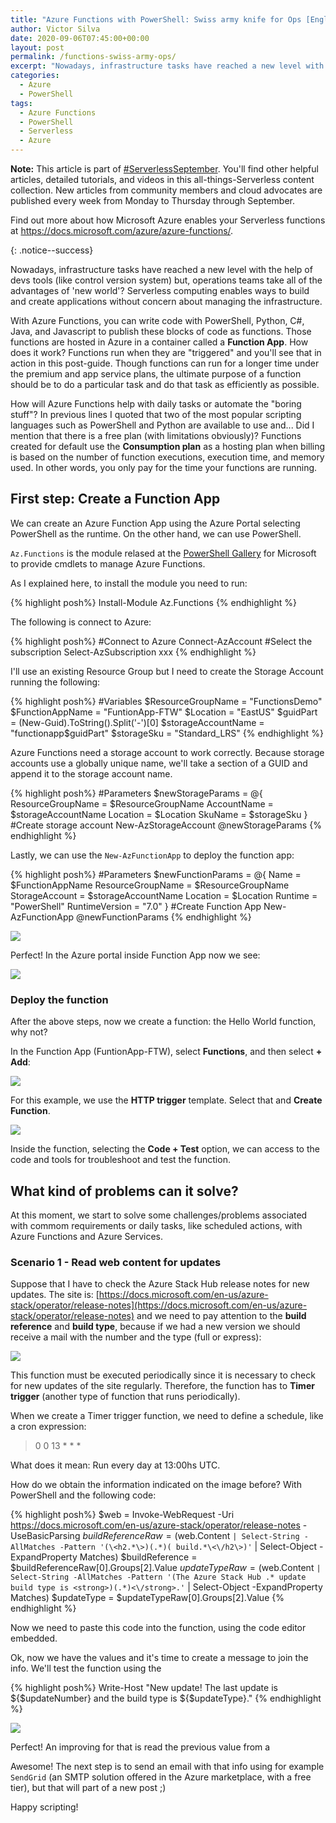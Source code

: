 ```yaml
--- 
title: "Azure Functions with PowerShell: Swiss army knife for Ops [English]"
author: Victor Silva
date: 2020-09-06T07:45:00+00:00 
layout: post 
permalink: /functions-swiss-army-ops/
excerpt: "Nowadays, infrastructure tasks have reached a new level with the help of devs tools (like control version system) but, operations teams take all of the advantages of 'new world'? Serverless computing enables ways to build and create applications without concern about managing the infrastructure."
categories: 
  - Azure
  - PowerShell
tags: 
  - Azure Functions
  - PowerShell
  - Serverless
  - Azure
---
```


<div><b>Note:</b> 
This article is part of <a href="https://aka.ms/ServerlessSeptember2020">#ServerlessSeptember</a>. You'll find other helpful articles, detailed tutorials, and videos in this all-things-Serverless content collection. New articles from community members and cloud advocates are published every week from Monday to Thursday through September. 
 
Find out more about how Microsoft Azure enables your Serverless functions at <a href="https://docs.microsoft.com/azure/azure-functions/?WT.mc_id=servsept20-devto-cxaall">https://docs.microsoft.com/azure/azure-functions/</a>.</div>{: .notice--success}

Nowadays, infrastructure tasks have reached a new level with the help of devs tools (like control version system) but, operations teams take all of the advantages of 'new world'? Serverless computing enables ways to build and create applications without concern about managing the infrastructure.

With Azure Functions, you can write code with PowerShell, Python, C#, Java, and Javascript to publish these blocks of code as functions. Those functions are hosted in Azure in a container called a **Function App**. How does it work? Functions run when they are "triggered" and you'll see that in action in this post-guide. Though functions can run for a longer time under the premium and app service plans, the ultimate purpose of a function should be to do a particular task and do that task as efficiently as possible.

How will Azure Functions help with daily tasks or automate the "boring stuff"? In previous lines I quoted that two of the most popular scripting languages such as PowerShell and Python are available to use and... Did I mention that there is a free plan (with limitations obviously)? Functions created for default use the **Consumption plan** as a hosting plan when billing is based on the number of function executions, execution time, and memory used. In other words, you only pay for the time your functions are running.

## First step: Create a Function App

We can create an Azure Function App using the Azure Portal selecting PowerShell as the runtime. On the other hand, we can use PowerShell.

`Az.Functions` is the module relased at the [PowerShell Gallery](https://www.powershellgallery.com/packages/Az.Functions/1.0.1) for Microsoft to provide cmdlets to manage Azure Functions.

As I explained here, to install the module you need to run:

{% highlight posh%}
Install-Module Az.Functions
{% endhighlight %}

The following is connect to Azure:

{% highlight posh%}
#Connect to Azure
Connect-AzAccount
#Select the subscription
Select-AzSubscription xxx
{% endhighlight %}

I'll use an existing Resource Group but I need to create the Storage Account running the following:

{% highlight posh%}
#Variables
$ResourceGroupName = "FunctionsDemo"
$FunctionAppName = "FuntionApp-FTW"
$Location = "EastUS"
$guidPart = (New-Guid).ToString().Split('-')[0]
$storageAccountName = "functionapp$guidPart"
$storageSku = "Standard_LRS"
{% endhighlight %}

Azure Functions need a storage account to work correctly. Because storage accounts use a globally unique name, we'll take a section of a GUID and append it to the storage account name.

{% highlight posh%}
#Parameters
$newStorageParams = @{
  ResourceGroupName = $ResourceGroupName
  AccountName       = $storageAccountName
  Location          = $Location
  SkuName           = $storageSku
}
#Create storage account
New-AzStorageAccount @newStorageParams
{% endhighlight %}

Lastly, we can use the `New-AzFunctionApp` to deploy the function app:

{% highlight posh%}
#Parameters
$newFunctionParams = @{
  Name              = $FunctionAppName
  ResourceGroupName = $ResourceGroupName
  StorageAccount    = $storageAccountName
  Location          = $Location
  Runtime           = "PowerShell"
  RuntimeVersion    = "7.0"
}
#Create Function App
New-AzFunctionApp @newFunctionParams
{% endhighlight %}

<img src="/assets/images/postsImages/PS_Functions_0.png" class="alignnone">

Perfect! In the Azure portal inside Function App now we see:

<img src="/assets/images/postsImages/PS_Functions_1.png" class="alignnone">


### Deploy the function

After the above steps, now we create a function: the Hello World function, why not?

In the Function App (FuntionApp-FTW), select **Functions**, and then select **+ Add**:

<img src="/assets/images/postsImages/PS_Functions_2.png" class="alignnone">

For this example, we use the **HTTP trigger** template. Select that and **Create Function**.

<img src="/assets/images/postsImages/PS_Functions_3.png" class="alignnone">

Inside the function, selecting the **Code + Test** option, we can access to the code and tools for troubleshoot and test the function.

## What kind of problems can it solve?

At this moment, we start to solve some challenges/problems associated with commom requirements or daily tasks, like scheduled actions, with Azure Functions and Azure Services.

### Scenario 1 - Read web content for updates

Suppose that I have to check the Azure Stack Hub release notes for new updates. The site is: [https://docs.microsoft.com/en-us/azure-stack/operator/release-notes](https://docs.microsoft.com/en-us/azure-stack/operator/release-notes) and we need to pay attention to the **build reference** and **build type**, because if we had a new version we should receive a mail with the number and the type (full or express):

<img src="/assets/images/postsImages/PS_Functions_4.png" class="alignnone">

This function must be executed periodically since it is necessary to check for new updates of the site regularly. Therefore, the function has to **Timer trigger** (another type of function that runs periodically).

When we create a Timer trigger function, we need to define a schedule, like a cron expression:

>0 0 13 * * *

What does it mean: Run every day at 13:00hs UTC.

How do we obtain the information indicated on the image before? With PowerShell and the following code:

{% highlight posh%}
  $web = Invoke-WebRequest -Uri https://docs.microsoft.com/en-us/azure-stack/operator/release-notes -UseBasicParsing
  $buildReferenceRaw = ($web.Content `
    | Select-String -AllMatches -Pattern '(\<h2.*\>)(.*)( build.*\<\/h2\>)' `
    | Select-Object -ExpandProperty Matches)
  $buildReference = $buildReferenceRaw[0].Groups[2].Value
  $updateTypeRaw = ($web.Content `
    | Select-String -AllMatches -Pattern '(The Azure Stack Hub .* update build type is <strong>)(.*)<\/strong>.' `
    | Select-Object -ExpandProperty Matches)
  $updateType = $updateTypeRaw[0].Groups[2].Value
{% endhighlight %}

Now we need to paste this code into the function, using the code editor embedded.

Ok, now we have the values and it's time to create a message to join the info. We'll test the function using the 

{% highlight posh%}
  Write-Host "New update! The last update is ${$updateNumber} and the build type is ${$updateType}."
{% endhighlight %}

<img src="/assets/images/postsImages/PS_Functions_5.png" class="alignnone">

Perfect! An improving for that is read the previous value from a 

Awesome! The next step is to send an email with that info using for example `SendGrid` (an SMTP solution offered in the Azure marketplace, with a free tier), but that will part of a new post ;)


Happy scripting!
